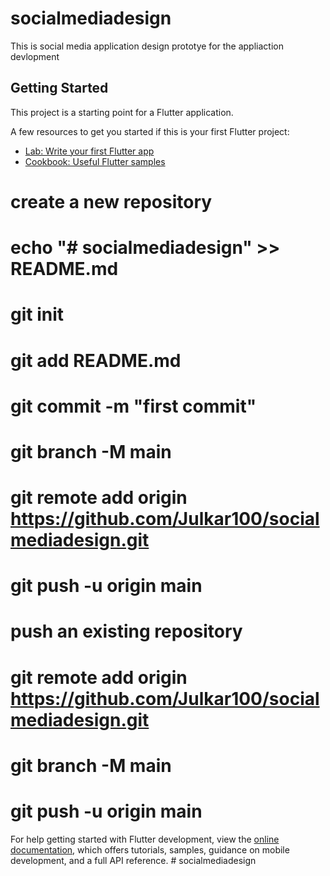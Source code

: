# socialmediadesign


This is social media application design prototye for the appliaction devlopment

## Getting Started

This project is a starting point for a Flutter application.

A few resources to get you started if this is your first Flutter project:

- [Lab: Write your first Flutter app](https://docs.flutter.dev/get-started/codelab)
- [Cookbook: Useful Flutter samples](https://docs.flutter.dev/cookbook)


# create a new repository

# echo "# socialmediadesign" >> README.md
# git init
# git add README.md
# git commit -m "first commit"
# git branch -M main
# git remote add origin https://github.com/Julkar100/socialmediadesign.git
# git push -u origin main

# push an existing repository

# git remote add origin https://github.com/Julkar100/socialmediadesign.git
# git branch -M main
# git push -u origin main



For help getting started with Flutter development, view the
[online documentation](https://docs.flutter.dev/), which offers tutorials,
samples, guidance on mobile development, and a full API reference.
#   s o c i a l m e d i a d e s i g n 
 
 